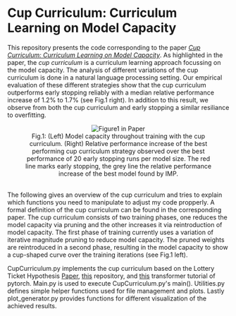 # Cup Curriculum: Curriculum Learning on Model Capacity

This repository presents the code corresponding to the paper [*Cup Curriculum: Curriculum Learning on Model Capacity*](NoLinkBecauseDubbleBlindReviewInProgress).
As highlighted in the paper, the *cup curriculum* is a curriculum learning approach focussing on the model capacity.
The analysis of different variations of the cup curriculum is done in a natural language processing setting.
Our empirical evaluation of these different strategies show that the cup curriculum outperforms early stopping reliably with a median relative performance increase of 1.2% to 1.7% (see Fig.1 right).
In addition to this result, we observe from both the cup curriculum and early stopping a similar resiliance to overfitting.
<figure>
  <center>
    <img src="Figures/CupShapeAndMainResult.png"
         alt="Figure1 in Paper">
    <figcaption>Fig.1: (Left) Model capacity throughout training with the cup curriculum. (Right) Relative performance increase of the best performing cup curriculum strategy observed over the best performance of 20 early stopping runs per model size. The red line marks early stopping, the grey line the relative performance increase of the best model found by IMP.</figcaption>
  </center>
</figure>

\
The following gives an overview of the cup curriculum and tries to explain which functions you need to manipulate to adjust my code propperly.
A formal definition of the cup curriculum can be found in the corresponding paper.
The cup curriculum consists of two training phases, one reduces the model capacity via pruning and the other increases it via reintroduction of model capacity.
The first phase of training currently uses a variation of iterative magnitude pruning to reduce model capacity.
The pruned weights are reintroduced in a second phase, resulting in the model capacity to show a cup-shaped curve over the training iterations (see Fig.1 left).

CupCurriculum.py implements the cup curriculum based on the Lottery Ticket Hypothesis [Paper](https://openreview.net/pdf?id=rJl-b3RcF7), [this](https://github.com/rahulvigneswaran/Lottery-Ticket-Hypothesis-in-Pytorch/tree/master) repository, and [this](https://pytorch.org/tutorials/beginner/transformer_tutorial.html) transformer tutorial of pytorch.
Main.py is used to execute CupCurriculum.py's main().
Utilities.py defines simple helper functions used for file management and plots.
Lastly plot_generator.py provides functions for different visualization of the achieved results.
